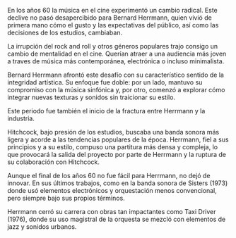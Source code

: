 En los años 60 la música en el cine experimentó un cambio radical.
Este declive no pasó desapercibido para Bernard Herrmann, quien vivió de primera mano cómo el gusto y las expectativas del público, así como las decisiones de los estudios, cambiaban.

La irrupción del rock and roll y otros géneros populares trajo consigo un cambio de mentalidad en el cine. Querían atraer a una audiencia más joven a traves de música más contemporánea, electrónica o incluso minimalista.

Bernard Herrmann afrontó este desafío con su característico sentido de la integridad artística. Su enfoque fue doble: por un lado, mantuvo su compromiso con la música sinfónica y, por otro, comenzó a explorar cómo integrar nuevas texturas y sonidos sin traicionar su estilo.

Este periodo fue también el inicio de la fractura entre Herrmann y la industria.

Hitchcock, bajo presión de los estudios, buscaba una banda sonora más ligera y acorde a las tendencias populares de la época. Herrmann, fiel a sus principios y a su estilo, compuso una partitura más densa y compleja, lo que provocará la salida del proyecto por parte de Herrmann y la ruptura de su colaboración con Hitchcock.

Aunque el final de los años 60 no fue fácil para Herrmann, no dejó de innovar. En sus últimos trabajos, como en la banda sonora de Sisters (1973) donde usó elementos electrónicos y orquestación menos convencional, pero siempre bajo sus propios términos.

Herrmann cerró su carrera con obras tan impactantes como Taxi Driver (1976), donde su uso magistral de la orquesta se mezcló con elementos de jazz y sonidos urbanos.
